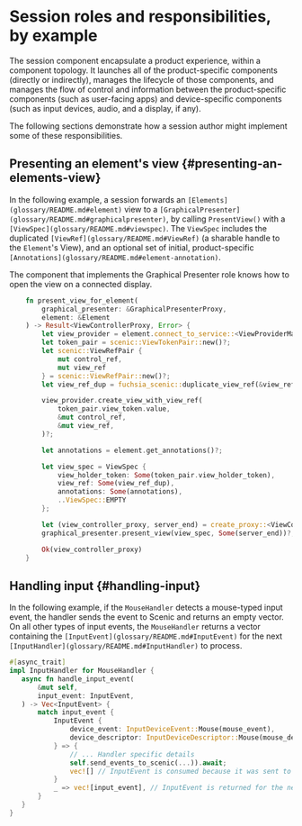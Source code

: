 # Session roles and responsibilities, by example

The session component encapsulate a product experience, within a component
topology. It launches all of the product-specific components (directly or
indirectly), manages the lifecycle of those components, and manages the flow of
control and information between the product-specific components (such as
user-facing apps) and device-specific components (such as input devices, audio,
and a display, if any).

The following sections demonstrate how a session author might implement some of
these responsibilities.

## Presenting an element's view {#presenting-an-elements-view}

In the following example, a session forwards an `[Elements](glossary/README.md#element)` view to a
`[GraphicalPresenter](glossary/README.md#graphicalpresenter)`,
by calling `PresentView()` with a
`[ViewSpec](glossary/README.md#viewspec)`. The
`ViewSpec` includes the duplicated `[ViewRef](glossary/README.md#ViewRef)` \(a sharable handle to the
`Element`'s View), and an optional set of initial, product-specific
`[Annotations](glossary/README.md#element-annotation)`.

The component that implements the Graphical Presenter role knows how to open
the view on a connected display.

```rust
    fn present_view_for_element(
        graphical_presenter: &GraphicalPresenterProxy,
        element: &Element
    ) -> Result<ViewControllerProxy, Error> {
        let view_provider = element.connect_to_service::<ViewProviderMarker>()?;
        let token_pair = scenic::ViewTokenPair::new()?;
        let scenic::ViewRefPair {
            mut control_ref,
            mut view_ref
        } = scenic::ViewRefPair::new()?;
        let view_ref_dup = fuchsia_scenic::duplicate_view_ref(&view_ref)?;

        view_provider.create_view_with_view_ref(
            token_pair.view_token.value,
            &mut control_ref,
            &mut view_ref,
        )?;

        let annotations = element.get_annotations()?;

        let view_spec = ViewSpec {
            view_holder_token: Some(token_pair.view_holder_token),
            view_ref: Some(view_ref_dup),
            annotations: Some(annotations),
            ..ViewSpec::EMPTY
        };

        let (view_controller_proxy, server_end) = create_proxy::<ViewControllerMarker>()?;
        graphical_presenter.present_view(view_spec, Some(server_end))?;

        Ok(view_controller_proxy)
    }
```

## Handling input {#handling-input}

In the following example, if the `MouseHandler` detects a mouse-typed input
event, the handler sends the event to Scenic and returns an empty vector. On all
other types of input events, the `MouseHandler` returns a vector containing the
`[InputEvent](glossary/README.md#InputEvent)` for the next
`[InputHandler](glossary/README.md#InputHandler)` to process.

```rust
#[async_trait]
impl InputHandler for MouseHandler {
   async fn handle_input_event(
       &mut self,
       input_event: InputEvent,
   ) -> Vec<InputEvent> {
       match input_event {
           InputEvent {
               device_event: InputDeviceEvent::Mouse(mouse_event),
               device_descriptor: InputDeviceDescriptor::Mouse(mouse_descriptor),
           } => {
               // ... Handler specific details
               self.send_events_to_scenic(...)).await;
               vec![] // InputEvent is consumed because it was sent to Scenic
           }
           _ => vec![input_event], // InputEvent is returned for the next InputHandler
       }
   }
}
```
